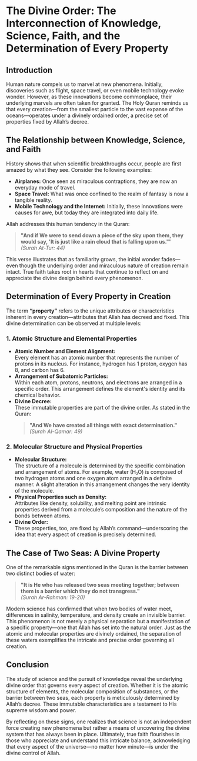 # The Divine Order: The Interconnection of Knowledge, Science, Faith, and the Determination of Every Property

## Introduction  
Human nature compels us to marvel at new phenomena. Initially, discoveries such as flight, space travel, or even mobile technology evoke wonder. However, as these innovations become commonplace, their underlying marvels are often taken for granted. The Holy Quran reminds us that every creation—from the smallest particle to the vast expanse of the oceans—operates under a divinely ordained order, a precise set of properties fixed by Allah’s decree.

## The Relationship between Knowledge, Science, and Faith  
History shows that when scientific breakthroughs occur, people are first amazed by what they see. Consider the following examples:
- **Airplanes:** Once seen as miraculous contraptions, they are now an everyday mode of travel.
- **Space Travel:** What was once confined to the realm of fantasy is now a tangible reality.
- **Mobile Technology and the Internet:** Initially, these innovations were causes for awe, but today they are integrated into daily life.

Allah addresses this human tendency in the Quran:

> **"And if We were to send down a piece of the sky upon them, they would say, 'It is just like a rain cloud that is falling upon us.'"**  
> *(Surah At-Tur: 44)*

This verse illustrates that as familiarity grows, the initial wonder fades—even though the underlying order and miraculous nature of creation remain intact. True faith takes root in hearts that continue to reflect on and appreciate the divine design behind every phenomenon.

## Determination of Every Property in Creation  
The term **“property”** refers to the unique attributes or characteristics inherent in every creation—attributes that Allah has decreed and fixed. This divine determination can be observed at multiple levels:

### 1. Atomic Structure and Elemental Properties  
- **Atomic Number and Element Alignment:**  
  Every element has an atomic number that represents the number of protons in its nucleus. For instance, hydrogen has 1 proton, oxygen has 8, and carbon has 6.  
- **Arrangement of Subatomic Particles:**  
  Within each atom, protons, neutrons, and electrons are arranged in a specific order. This arrangement defines the element's identity and its chemical behavior.  
- **Divine Decree:**  
  These immutable properties are part of the divine order. As stated in the Quran:  
  > **"And We have created all things with exact determination."**  
  > *(Surah Al-Qamar: 49)*

### 2. Molecular Structure and Physical Properties  
- **Molecular Structure:**  
  The structure of a molecule is determined by the specific combination and arrangement of atoms. For example, water (H₂O) is composed of two hydrogen atoms and one oxygen atom arranged in a definite manner. A slight alteration in this arrangement changes the very identity of the molecule.  
- **Physical Properties such as Density:**  
  Attributes like density, solubility, and melting point are intrinsic properties derived from a molecule’s composition and the nature of the bonds between atoms.  
- **Divine Order:**  
  These properties, too, are fixed by Allah’s command—underscoring the idea that every aspect of creation is precisely determined.

## The Case of Two Seas: A Divine Property  
One of the remarkable signs mentioned in the Quran is the barrier between two distinct bodies of water:

> **"It is He who has released two seas meeting together; between them is a barrier which they do not transgress."**  
> *(Surah Ar-Rahman: 19-20)*

Modern science has confirmed that when two bodies of water meet, differences in salinity, temperature, and density create an invisible barrier. This phenomenon is not merely a physical separation but a manifestation of a specific property—one that Allah has set into the natural order. Just as the atomic and molecular properties are divinely ordained, the separation of these waters exemplifies the intricate and precise order governing all creation.

## Conclusion  
The study of science and the pursuit of knowledge reveal the underlying divine order that governs every aspect of creation. Whether it is the atomic structure of elements, the molecular composition of substances, or the barrier between two seas, each property is meticulously determined by Allah’s decree. These immutable characteristics are a testament to His supreme wisdom and power.

By reflecting on these signs, one realizes that science is not an independent force creating new phenomena but rather a means of uncovering the divine system that has always been in place. Ultimately, true faith flourishes in those who appreciate and understand this intricate balance, acknowledging that every aspect of the universe—no matter how minute—is under the divine control of Allah.
